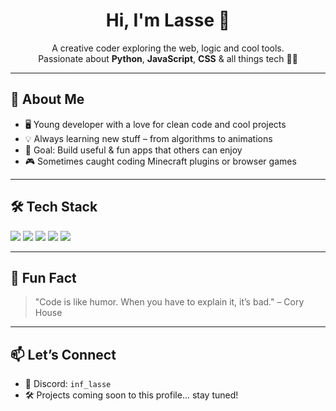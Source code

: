 <h1 align="center">Hi, I'm Lasse 👋</h1>

<p align="center">
  A creative coder exploring the web, logic and cool tools.<br>
  Passionate about <b>Python</b>, <b>JavaScript</b>, <b>CSS</b> & all things tech 🧠🚀
</p>


---

## 🧠 About Me

- 🖥️ Young developer with a love for clean code and cool projects  
- 💡 Always learning new stuff – from algorithms to animations  
- 🎯 Goal: Build useful & fun apps that others can enjoy  
- 🎮 Sometimes caught coding Minecraft plugins or browser games  

---

## 🛠️ Tech Stack

<p>
  <img src="https://img.shields.io/badge/Python-3670A0?style=for-the-badge&logo=python&logoColor=white" />
  <img src="https://img.shields.io/badge/JavaScript-F7DF1E?style=for-the-badge&logo=javascript&logoColor=black" />
  <img src="https://img.shields.io/badge/CSS3-1572B6?style=for-the-badge&logo=css3&logoColor=white" />
  <img src="https://img.shields.io/badge/HTML5-E34F26?style=for-the-badge&logo=html5&logoColor=white" />
  <img src="https://img.shields.io/badge/Git-F05032?style=for-the-badge&logo=git&logoColor=white" />
</p>

---

## 🧩 Fun Fact

> "Code is like humor. When you have to explain it, it’s bad." – Cory House

---

## 📫 Let’s Connect

- 💬 Discord: `inf_lasse`  
- 🛠️ Projects coming soon to this profile... stay tuned!
